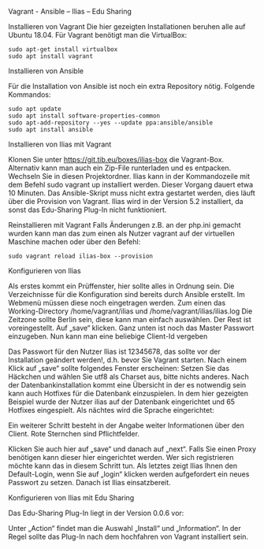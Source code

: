 Vagrant - Ansible – Ilias – Edu Sharing


Installieren von Vagrant
Die hier gezeigten Installationen beruhen alle auf Ubuntu 18.04. 
Für Vagrant benötigt man die VirtualBox:

```
sudo apt-get install virtualbox
sudo apt install vagrant
```


Installieren von Ansible

Für die Installation von Ansible ist noch ein extra Repository nötig.
Folgende Kommandos:

```
sudo apt update
sudo apt install software-properties-common
sudo apt-add-repository --yes --update ppa:ansible/ansible 
sudo apt install ansible
```


Installieren von Ilias mit Vagrant

Klonen Sie unter https://git.tib.eu/boxes/ilias-box die Vagrant-Box. Alternativ kann man auch ein Zip-File runterladen und es entpacken. Wechseln Sie in diesen Projektordner.
Ilias kann in der Kommandozeile mit dem Befehl sudo vagrant up installiert werden. Dieser Vorgang dauert etwa 10 Minuten. Das Ansible-Skript muss nicht extra gestartet werden, dies läuft über die Provision von Vagrant. Ilias wird in der Version 5.2 installiert, da sonst das Edu-Sharing Plug-In nicht funktioniert.


Reinstallieren mit Vagrant
Falls Änderungen z.B. an der php.ini gemacht wurden kann man das zum einen als Nutzer vagrant auf der virtuellen Maschine machen oder über den Befehl:

``sudo vagrant reload ilias-box --provision``

Konfigurieren von Ilias

Als erstes kommt ein Prüffenster, hier sollte alles in Ordnung sein.
Die Verzeichnisse für die Konfiguration sind bereits durch Ansible erstellt. Im Webmenü müssen diese noch eingetragen werden. Zum einen das Working-Directory /home/vagrant/ilias und /home/vagrant/ilias/ilias.log
Die Zeitzone sollte Berlin sein, diese kann man einfach auswählen. Der Rest ist voreingestellt. Auf „save“ klicken. Ganz unten ist noch das Master Passwort einzugeben.
Nun kann man eine beliebige Client-Id vergeben

Das Passwort für den Nutzer Ilias ist 12345678, das sollte vor der Installation geändert werden!, d.h. bevor Sie Vagrant starten.
Nach einem Klick auf „save“ sollte folgendes Fenster erscheinen:
Setzen Sie das Häckchen und wählen Sie utf8 als Charset aus, bitte nichts anderes.
Nach der Datenbankinstallation kommt eine Übersicht in der es notwendig sein kann auch Hotfixes für die Datenbank einzuspielen.
In dem hier gezeigten Beispiel wurde der Nutzer ilias auf der Datenbank eingerichtet und 65 Hotfixes eingespielt.
Als nächtes wird die Sprache eingerichtet:

Ein weiterer Schritt besteht in der Angabe weiter Informationen über den Client. Rote Sternchen sind Pflichtfelder. 

Klicken Sie auch hier auf „save“ und danach auf „next“.
Falls Sie einen Proxy benötigen kann dieser hier eingerichtet werden.
Wer sich registrieren möchte kann das in diesem Schritt tun.
Als letztes zeigt Ilias Ihnen den Default-Login, wenn Sie auf „login“ klicken werden aufgefordert ein neues Passwort zu setzen.
Danach ist Ilias einsatzbereit.

Konfigurieren von Ilias mit Edu Sharing

Das Edu-Sharing Plug-In liegt in der Version 0.0.6 vor:

Unter „Action“ findet man die Auswahl „Install“ und „Information“. In der Regel sollte das Plug-In nach dem hochfahren von Vagrant installiert sein. 